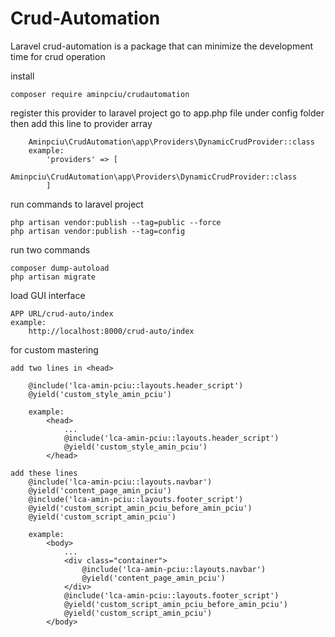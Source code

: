 # Crud-Automation
Laravel crud-automation is a package that can minimize the development time for crud operation

install

    composer require aminpciu/crudautomation

register this provider to laravel project
    go to app.php file under config folder then add this line to provider array

        Aminpciu\CrudAutomation\app\Providers\DynamicCrudProvider::class
        example:
            'providers' => [
                Aminpciu\CrudAutomation\app\Providers\DynamicCrudProvider::class
            ]

run commands to laravel project

    php artisan vendor:publish --tag=public --force
    php artisan vendor:publish --tag=config
    
run two commands

    composer dump-autoload
    php artisan migrate

load GUI interface

    APP URL/crud-auto/index
    example:
        http://localhost:8000/crud-auto/index

for custom mastering

    add two lines in <head>

        @include('lca-amin-pciu::layouts.header_script')
        @yield('custom_style_amin_pciu')

        example:
            <head>
                ...
                @include('lca-amin-pciu::layouts.header_script')
                @yield('custom_style_amin_pciu')
            </head>

    add these lines
        @include('lca-amin-pciu::layouts.navbar')
        @yield('content_page_amin_pciu')
        @include('lca-amin-pciu::layouts.footer_script')
        @yield('custom_script_amin_pciu_before_amin_pciu')
        @yield('custom_script_amin_pciu')

        example:
            <body>
                ...
                <div class="container">
                    @include('lca-amin-pciu::layouts.navbar')
                    @yield('content_page_amin_pciu')
                </div>
                @include('lca-amin-pciu::layouts.footer_script')
                @yield('custom_script_amin_pciu_before_amin_pciu')
                @yield('custom_script_amin_pciu')
            </body>
    